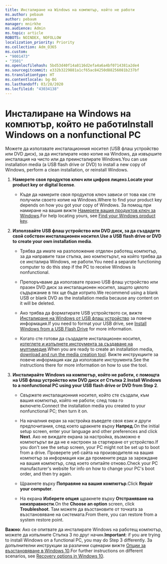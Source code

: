 ```yaml
---
title: Инсталиране на Windows на компютър, който не работи
ms.author: pebaum
author: pebaum
manager: mnirkhe
ms.audience: Admin
ms.topic: article
ROBOTS: NOINDEX, NOFOLLOW
localization_priority: Priority
ms.collection: Adm_O365
ms.custom:
- "9001473"
- "3501"
ms.openlocfilehash: 5bd53d40f14a8116d2efa4a6a4bf0714381a2de4
ms.sourcegitcommit: e332b3229881a1cf65ac84250d88256081b237bf
ms.translationtype: HT
ms.contentlocale: bg-BG
ms.lasthandoff: 03/28/2020
ms.locfileid: "43034138"
---
```

# <a name="install-windows-on-a-nonfunctional-pc"></a><span data-ttu-id="bcbfa-102">Инсталиране на Windows на компютър, който не работи</span><span class="sxs-lookup"><span data-stu-id="bcbfa-102">Install Windows on a nonfunctional PC</span></span>

<span data-ttu-id="bcbfa-103">Можете да използвате инсталационния носител (USB флаш устройство или DVD диск), за да инсталирате ново копие на Windows, да извършите инсталация на чисто или да преинсталирате Windows.</span><span class="sxs-lookup"><span data-stu-id="bcbfa-103">You can use installation media (a USB flash drive or DVD) to install a new copy of Windows, perform a clean installation, or reinstall Windows.</span></span>

1. <span data-ttu-id="bcbfa-104">**Намерете своя продуктов ключ или цифров лиценз**.</span><span class="sxs-lookup"><span data-stu-id="bcbfa-104">**Locate your product key or digital license**.</span></span>

    - <span data-ttu-id="bcbfa-105">Къде да намерите своя продуктов ключ зависи от това как сте получили своето копие на Windows.</span><span class="sxs-lookup"><span data-stu-id="bcbfa-105">Where to find your product key depends on how you got your copy of Windows.</span></span> <span data-ttu-id="bcbfa-106">За помощ при намиране на вашия вижте [Намерете вашия продуктов ключ за Windows](https://support.microsoft.com/help/10749/windows-10-find-product-key).</span><span class="sxs-lookup"><span data-stu-id="bcbfa-106">For help locating yours, see [Find your Windows product key](https://support.microsoft.com/help/10749/windows-10-find-product-key).</span></span> 

2. <span data-ttu-id="bcbfa-107">**Използвайте USB флаш устройство или DVD диск, за да създадете свой собствен инсталационен носител**.</span><span class="sxs-lookup"><span data-stu-id="bcbfa-107">**Use a USB flash drive or DVD to create your own installation media**.</span></span>

    - <span data-ttu-id="bcbfa-108">Трябва да имате на разположение отделен работещ компютър, за да направите тази стъпка, ако компютърът, на който трябва да се инсталира Windows, не работи.</span><span class="sxs-lookup"><span data-stu-id="bcbfa-108">You need a separate functioning computer to do this step if the PC to receive Windows is nonfunctional.</span></span>

    - <span data-ttu-id="bcbfa-109">Препоръчваме да използвате празно USB флаш устройство или празен DVD диск за инсталационен носител, защото цялото съдържание в тях ще бъде изтрито.</span><span class="sxs-lookup"><span data-stu-id="bcbfa-109">We recommend using a blank USB or blank DVD as the installation media because any content on it will be deleted.</span></span>

    - <span data-ttu-id="bcbfa-110">Ако трябва да форматирате USB устройството си, вижте [Инсталиране на Windows от USB флаш устройство](https://docs.microsoft.com/windows-hardware/manufacture/desktop/install-windows-from-a-usb-flash-drive) за повече информация.</span><span class="sxs-lookup"><span data-stu-id="bcbfa-110">If you need to format your USB drive, see [Install Windows from a USB Flash Drive](https://docs.microsoft.com/windows-hardware/manufacture/desktop/install-windows-from-a-usb-flash-drive) for more information.</span></span>

    - <span data-ttu-id="bcbfa-111">Когато сте готови да създадете инсталационен носител, [изтеглете и изпълнете инструмента за създаване на мултимедия](https://www.microsoft.com/software-download/windows10).</span><span class="sxs-lookup"><span data-stu-id="bcbfa-111">When you are ready to create an installation media, [download and run the media creation tool](https://www.microsoft.com/software-download/windows10).</span></span> <span data-ttu-id="bcbfa-112">Вижте инструкциите за повече информация как да използвате инструмента.</span><span class="sxs-lookup"><span data-stu-id="bcbfa-112">See the instructions there for more information on how to use the tool.</span></span>

3. <span data-ttu-id="bcbfa-113">**Инсталирайте Windows на компютър, който не работи, с помощта на USB флаш устройство или DVD диск от Стъпка 2**.</span><span class="sxs-lookup"><span data-stu-id="bcbfa-113">**Install Windows to a nonfunctional PC using your USB flash drive or DVD from Step 2**.</span></span>

    - <span data-ttu-id="bcbfa-114">Свържете инсталационния носител, който сте създали, към вашия компютър, който не работи; след това го включете.</span><span class="sxs-lookup"><span data-stu-id="bcbfa-114">Connect the installation media you created to your nonfunctional PC; then turn it on.</span></span>

    - <span data-ttu-id="bcbfa-115">На началния екран за настройка въведете своя език и други предпочитания, след което щракнете върху **Напред**.</span><span class="sxs-lookup"><span data-stu-id="bcbfa-115">On the initial setup screen, enter your language and other preferences and click **Next**.</span></span> <span data-ttu-id="bcbfa-116">Ако не виждате екрана за настройка, възможно е компютърът ви да не е настроен за стартиране от устройство.</span><span class="sxs-lookup"><span data-stu-id="bcbfa-116">If you don't see the setup screen, your PC might not be set up to boot from a drive.</span></span> <span data-ttu-id="bcbfa-117">Проверете уеб сайта на производителя на вашия компютър за информация как да промените реда за зареждане на вашия компютър, след което опитайте отново.</span><span class="sxs-lookup"><span data-stu-id="bcbfa-117">Check your PC manufacturer's website for info on how to change your PC's boot order, and then try again.</span></span>

    - <span data-ttu-id="bcbfa-118">Щракнете върху **Поправяне на вашия компютър**.</span><span class="sxs-lookup"><span data-stu-id="bcbfa-118">Click **Repair your computer**.</span></span>

    - <span data-ttu-id="bcbfa-119">На екрана **Изберете опция** щракнете върху **Отстраняване на неизправности**.</span><span class="sxs-lookup"><span data-stu-id="bcbfa-119">On the **Choose an option** screen, click **Troubleshoot**.</span></span> <span data-ttu-id="bcbfa-120">Там можете да възстановите от точката за възстановяване на системата.</span><span class="sxs-lookup"><span data-stu-id="bcbfa-120">From there, you can restore from a system restore point.</span></span>

<span data-ttu-id="bcbfa-121">**Важно**: Ако се опитвате да инсталирате Windows на работещ компютър, можете да изпълните Стъпка 3 по друг начин.</span><span class="sxs-lookup"><span data-stu-id="bcbfa-121">**Important**: if you are trying to install Windows on a functional PC, you may do Step 3 differently.</span></span> <span data-ttu-id="bcbfa-122">За допълнителни инструкции за различни сценарии вижте [Опции за възстановяване в Windows 10](https://support.microsoft.com/help/12415/windows-10-recovery-options).</span><span class="sxs-lookup"><span data-stu-id="bcbfa-122">For further instructions on different scenarios, see [Recovery options in Windows 10](https://support.microsoft.com/help/12415/windows-10-recovery-options).</span></span>
